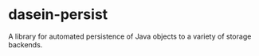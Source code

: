 dasein-persist
==============

A library for automated persistence of Java objects to a variety of storage backends.